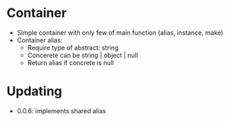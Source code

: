 # Container
- Simple container with only few of main function (alias, instance, make)
- Container alias:
  - Require type of abstract: string
  - Concerete can be string | object | null
  - Return alias if concrete is null
# Updating
- 0.0.6: implements shared alias

